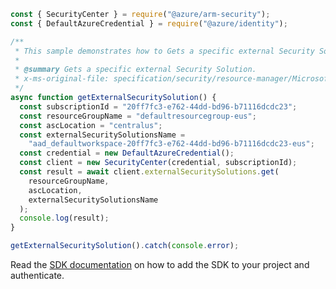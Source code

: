 ```javascript
const { SecurityCenter } = require("@azure/arm-security");
const { DefaultAzureCredential } = require("@azure/identity");

/**
 * This sample demonstrates how to Gets a specific external Security Solution.
 *
 * @summary Gets a specific external Security Solution.
 * x-ms-original-file: specification/security/resource-manager/Microsoft.Security/stable/2020-01-01/examples/ExternalSecuritySolutions/GetExternalSecuritySolution_example.json
 */
async function getExternalSecuritySolution() {
  const subscriptionId = "20ff7fc3-e762-44dd-bd96-b71116dcdc23";
  const resourceGroupName = "defaultresourcegroup-eus";
  const ascLocation = "centralus";
  const externalSecuritySolutionsName =
    "aad_defaultworkspace-20ff7fc3-e762-44dd-bd96-b71116dcdc23-eus";
  const credential = new DefaultAzureCredential();
  const client = new SecurityCenter(credential, subscriptionId);
  const result = await client.externalSecuritySolutions.get(
    resourceGroupName,
    ascLocation,
    externalSecuritySolutionsName
  );
  console.log(result);
}

getExternalSecuritySolution().catch(console.error);
```

Read the [SDK documentation](https://github.com/Azure/azure-sdk-for-js/blob/%40azure%2Farm-security_5.0.0/sdk/security/arm-security/README.md) on how to add the SDK to your project and authenticate.
